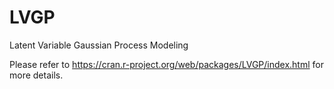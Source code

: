 # LVGP
Latent Variable Gaussian Process Modeling

Please refer to https://cran.r-project.org/web/packages/LVGP/index.html for more details.